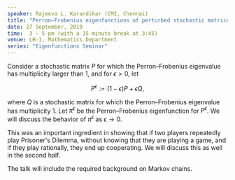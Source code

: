 ```yaml
---
speaker: Rajeeva L. Karandikar (CMI, Chennai)
title: "Perron–Frobenius eigenfunctions of perturbed stochastic matrices"
date: 27 September, 2019
time:  3 – 5 pm (with a 15 minute break at 3:45)
venue: LH-1, Mathematics Department
series: "Eigenfunctions Seminar"
---
```


Consider a stochastic matrix $P$ for which the Perron–Frobenius eigenvalue
has multiplicity larger than 1, and for $\epsilon > 0$, let

$$P^\epsilon := (1 - \epsilon) P + \epsilon Q,$$

where $Q$ is a stochastic matrix for which the Perron–Frobenius eigenvalue
has multiplicity 1. Let $\pi^\epsilon$ be the Perron–Frobenius eigenfunction
for $P^\epsilon$. We will discuss the behavior of $\pi^\epsilon$ as
$\epsilon \to 0$.

This was an important ingredient in showing that if two players repeatedly
play Prisoner's Dilemma, without knowing that they are playing a game, and
if they play rationally, they end up cooperating. We will discuss this as
well in the second half.

The talk will include the required background on Markov chains.

